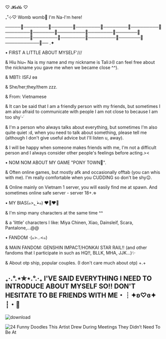♡ 𝓗𝓮𝓵𝓵𝓸 ♡

₊˚⊹♡ Womb womb👀 I'm Na-I'm here!

─────🎀────────🎀───────🎀────────🎀────────🎀─────────🎀────────🎀───────🎀─────────🎀────────🎀───────🎀────────🎀────────🎀────────🎀─────────🎀───────🎀───────────🎀── .✦

• FIRST A LITTLE ABOUT MYSELF'///

& Hiu hiu~ Na is my name and my nickname is Tali✰(I can feel free about the nickname you gave me when we became close ^^).

& MBTI: ISFJ ʚɞ

& She/her;they/them zzz.

& From: Vietnamese

& It can be said that I am a friendly person with my friends, but sometimes I am also afraid to communicate with people I am not close to because I am too shy˙ᵕ˙

& I'm a person who always talks about everything, but sometimes I'm also quite quiet :d, when you need to talk about something, please tell me (although I don't give useful advice but I'll listen u, away).

& I will be happy when someone makes friends with me, I'm not a difficult person and I always consider other people's feelings before acting.><

• NOM NOM ABOUT MY GAME "PONY TOWN🍎".

& Often online games, but mostly afk and occasionally offtab (you can whis with me). I'm really comfortable when you CUDDING so don't be shy😉.

& Online mainly on Vietnam 1 server, you will easily find me at spawn. And sometimes online safe server - server 18+.𖦹

• MY BIAS(๑>؂•̀๑) ❤️‍🔥❤️‍🔥

& I'm simp many characters at the same time ^^

& a 'little' characters I like: Miya Chinen, Xiao, Dainsleif, Scara, Pantalone,...@@

• FANDOM ‧(๑>◡<๑)

& MAIN FANDOM: GENSHIN IMPACT/HONKAI STAR RAIL!! (and other fandoms that I participate in such as HQ!!, BLLK, MHA, JJK...)✨

& About otp ship, popular couples. (I don't care much about otp) +.+

₊‧.°.⋆✮⋆.°.‧₊ I'VE SAID EVERYTHING I NEED TO INTRODUCE ABOUT MYSELF SO!! DON'T HESITATE TO BE FRIENDS WITH ME・┆✦ʚ♡ɞ✦ ┆・🎀
------------------------------------------------------------------------------------------------------------------------------------------------------------------
![download](https://github.com/user-attachments/assets/6bb93235-f057-4742-94fb-b0ca59ba225e)

![24 Funny Doodles This Artist Drew During Meetings They Didn’t Need To Be At](https://github.com/user-attachments/assets/ee4b3633-898d-42da-9d44-4ca780860e0c)



